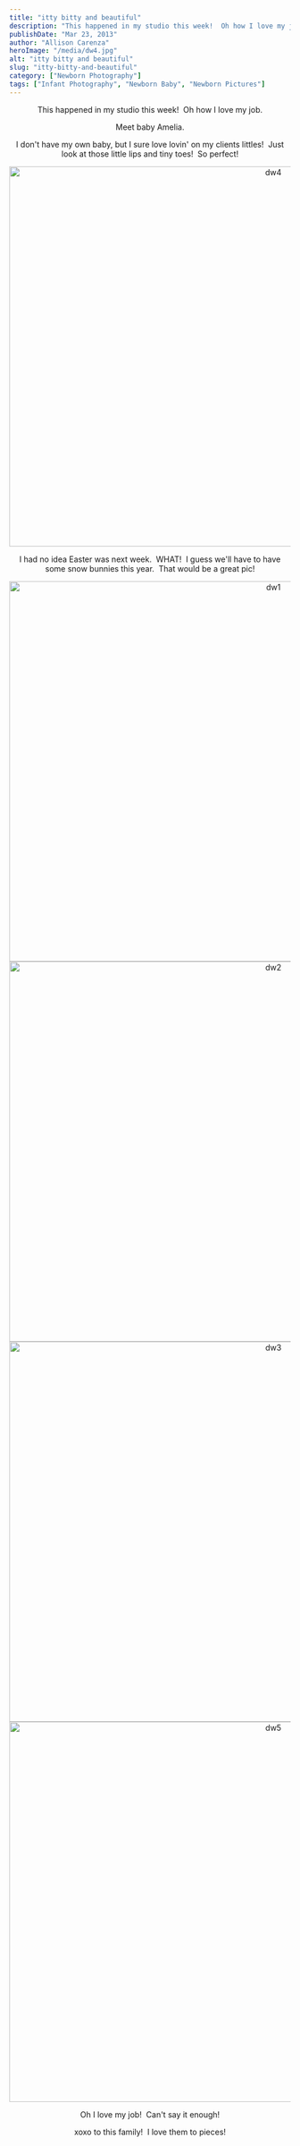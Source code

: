 ```yaml
---
title: "itty bitty and beautiful"
description: "This happened in my studio this week!  Oh how I love my job. Meet baby Amelia. I don&apos;t have my "
publishDate: "Mar 23, 2013"
author: "Allison Carenza"
heroImage: "/media/dw4.jpg"
alt: "itty bitty and beautiful"
slug: "itty-bitty-and-beautiful"
category: ["Newborn Photography"]
tags: ["Infant Photography", "Newborn Baby", "Newborn Pictures"]
---
```


<p style="text-align: center;">This happened in my studio this week!  Oh how I love my job.</p>
<p style="text-align: center;">Meet baby Amelia.</p>
<p style="text-align: center;">I don&apos;t have my own baby, but I sure love lovin&apos; on my clients littles!  Just look at those little lips and tiny toes!  So perfect!</p>
<p style="text-align: center;"><img class="aligncenter size-full wp-image-4756" alt="dw4" src="/media/dw4.jpg" width="930" height="680" srcset="/media/dw4.jpg 930w, /media/dw4-300x219.jpg 300w, /media/dw4-768x562.jpg 768w" sizes="(max-width: 930px) 100vw, 930px" /></p>
<p style="text-align: center;">I had no idea Easter was next week.  WHAT!  I guess we&apos;ll have to have some snow bunnies this year.  That would be a great pic!</p>
<p style="text-align: center;"><img class="aligncenter size-full wp-image-4753" alt="dw1" src="/media/dw1.jpg" width="930" height="680" srcset="/media/dw1.jpg 930w, /media/dw1-300x219.jpg 300w, /media/dw1-768x562.jpg 768w" sizes="(max-width: 930px) 100vw, 930px" /> <img class="aligncenter size-full wp-image-4754" alt="dw2" src="/media/dw2.jpg" width="930" height="680" srcset="/media/dw2.jpg 930w, /media/dw2-300x219.jpg 300w, /media/dw2-768x562.jpg 768w" sizes="(max-width: 930px) 100vw, 930px" /> <img class="aligncenter size-full wp-image-4755" alt="dw3" src="/media/dw3.jpg" width="930" height="680" srcset="/media/dw3.jpg 930w, /media/dw3-300x219.jpg 300w, /media/dw3-768x562.jpg 768w" sizes="(max-width: 930px) 100vw, 930px" /> <img class="aligncenter size-full wp-image-4757" alt="dw5" src="/media/dw5.jpg" width="930" height="680" srcset="/media/dw5.jpg 930w, /media/dw5-300x219.jpg 300w, /media/dw5-768x562.jpg 768w" sizes="(max-width: 930px) 100vw, 930px" /></p>
<p style="text-align: center;">Oh I love my job!  Can&apos;t say it enough!</p>
<p style="text-align: center;">xoxo to this family!  I love them to pieces!</p>

